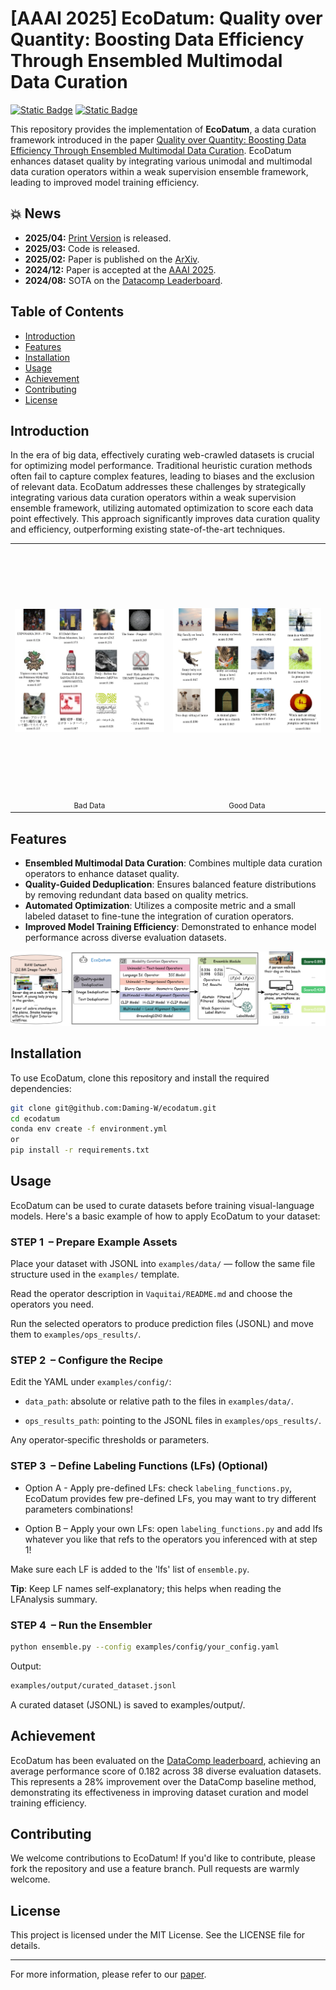 # [AAAI 2025] EcoDatum: Quality over Quantity: Boosting Data Efficiency Through Ensembled Multimodal Data Curation
[![Static Badge](https://img.shields.io/badge/2502.08211-%23B31B1B?logo=arxiv&label=EcoDatum&link=https%3A%2F%2Farxiv.org%2Fabs%2F2502.08211)](https://arxiv.org/abs/2502.08211)
[![Static Badge](https://img.shields.io/badge/EcoDatum-%23181717?logo=github&label=Github&link=https%3A%2F%2Fgithub.com%2FDaming-W%2FEcoDatum)](https://github.com/Daming-W/EcoDatum)


This repository provides the implementation of **EcoDatum**, a data curation framework introduced in the paper [Quality over Quantity: Boosting Data Efficiency Through Ensembled Multimodal Data Curation](https://arxiv.org/abs/2502.08211). EcoDatum enhances dataset quality by integrating various unimodal and multimodal data curation operators within a weak supervision ensemble framework, leading to improved model training efficiency.

## 💥 News
- **2025/04:** [Print Version](https://ojs.aaai.org/index.php/AAAI/article/view/35481) is released.
- **2025/03:** Code is released.
- **2025/02:** Paper is published on the [ArXiv](https://arxiv.org/abs/2412.05435).
- **2024/12:** Paper is accepted at the [AAAI 2025](https://aaai.org/wp-content/uploads/2025/01/AAAI-25-Poster-Schedule.pdf).
- **2024/08:** SOTA on the [Datacomp Leaderboard](https://www.datacomp.ai/dcclip/leaderboard.html).

## Table of Contents

- [Introduction](#introduction)
- [Features](#features)
- [Installation](#installation)
- [Usage](#usage)
- [Achievement](#achievement)
- [Contributing](#contributing)
- [License](#license)

## Introduction

In the era of big data, effectively curating web-crawled datasets is crucial for optimizing model performance. Traditional heuristic curation methods often fail to capture complex features, leading to biases and the exclusion of relevant data. EcoDatum addresses these challenges by strategically integrating various data curation operators within a weak supervision ensemble framework, utilizing automated optimization to score each data point effectively. This approach significantly improves data curation quality and efficiency, outperforming existing state-of-the-art techniques.


<table>
  <tr>
    <td align="center">
      <img src="figs/badsamples_page-0001.jpg" height="400px" style="object-fit: contain;"><br/>
      <sub>Bad Data</sub>
    </td>
    <td align="center">
      <img src="figs/goodsamples_page-0001.jpg" height="400px" style="object-fit: contain;"><br/>
      <sub>Good Data</sub>
    </td>
  </tr>
</table>

## Features

- **Ensembled Multimodal Data Curation**: Combines multiple data curation operators to enhance dataset quality.
- **Quality-Guided Deduplication**: Ensures balanced feature distributions by removing redundant data based on quality metrics.
- **Automated Optimization**: Utilizes a composite metric and a small labeled dataset to fine-tune the integration of curation operators.
- **Improved Model Training Efficiency**: Demonstrated to enhance model performance across diverse evaluation datasets.
  
![Pipeline](figs/f2.png)

## Installation

To use EcoDatum, clone this repository and install the required dependencies:

```bash
git clone git@github.com:Daming-W/ecodatum.git
cd ecodatum
conda env create -f environment.yml
or
pip install -r requirements.txt
```

## Usage

EcoDatum can be used to curate datasets before training visual-language models. Here's a basic example of how to apply EcoDatum to your dataset:

### STEP 1  – Prepare Example Assets

Place your dataset with JSONL into `examples/data/` — follow the same file structure used in the `examples/` template.

Read the operator description in `Vaquitai/README.md` and choose the operators you need.

Run the selected operators to produce prediction files (JSONL) and move them to `examples/ops_results/`.

### STEP 2  – Configure the Recipe

Edit the YAML under `examples/config/`:

- `data_path`: absolute or relative path to the files in `examples/data/`.

- `ops_results_path`: pointing to the JSONL files in `examples/ops_results/`.

Any operator‑specific thresholds or parameters.

### STEP 3  – Define Labeling Functions (LFs) (Optional)

- Option A - Apply pre-defined LFs: check `labeling_functions.py`, EcoDatum provides few pre-defined LFs, you may want to try different parameters combinations!

- Option B – Apply your own LFs: open `labeling_functions.py` and add lfs whatever you like that refs to the operators you inferenced with at step 1! 

Make sure each LF is added to the 'lfs' list of `ensemble.py`.

**Tip**: Keep LF names self‑explanatory; this helps when reading the LFAnalysis summary.

### STEP 4  – Run the Ensembler

```bash
python ensemble.py --config examples/config/your_config.yaml
```
Output:
```bash
examples/output/curated_dataset.jsonl
```

A curated dataset (JSONL) is saved to examples/output/.


## Achievement

EcoDatum has been evaluated on the [DataComp leaderboard](https://www.datacomp.ai/dcclip/leaderboard.html), achieving an average performance score of 0.182 across 38 diverse evaluation datasets. This represents a 28% improvement over the DataComp baseline method, demonstrating its effectiveness in improving dataset curation and model training efficiency.

## Contributing

We welcome contributions to EcoDatum! If you'd like to contribute, please fork the repository and use a feature branch. Pull requests are warmly welcome.

## License

This project is licensed under the MIT License. See the LICENSE file for details.

---

For more information, please refer to our [paper](https://arxiv.org/abs/2502.08211).

